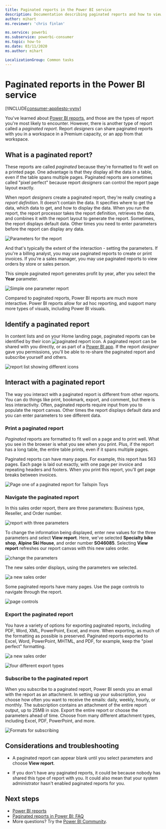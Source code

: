 ```yaml
---
title: Paginated reports in the Power BI service
description: Documentation describing paginated reports and how to view them in the Power BI service
author: mihart
ms.reviewer: 'chris finlan'

ms.service: powerbi
ms.subservice: powerbi-consumer
ms.topic: how-to
ms.date: 03/11/2020
ms.author: mihart

LocalizationGroup: Common tasks
---
```

# Paginated reports in the Power BI service

[!INCLUDE[consumer-appliesto-yyny](../includes/consumer-appliesto-yyny.md)]

You've learned about [Power BI reports](end-user-reports.md), and those are the types of report you're most likely to encounter. However, there is another type of report called a *paginated report*. Report *designers* can share paginated reports with you in a workspace in a Premium capacity, or an app from that workspace. 

## What is a paginated report?

These reports are called *paginated* because they're formatted to fit well on a printed page. One advantage is that they display all the data in a table, even if the table spans multiple pages. Paginated reports are sometimes called "pixel perfect" because report *designers* can control the report page layout exactly.

When report *designers* create a paginated report, they're really creating a *report definition*. It doesn't contain the data. It specifies where to get the data, which data to get, and how to display the data. When you run the report, the report processor takes the report definition, retrieves the data, and combines it with the report layout to generate the report. Sometimes, the report  displays default data. Other times you need to enter parameters before the report can display any data. 

   ![Parameters for the report](./media/end-user-paginated-report/power-bi-report-parameters.png)

And that's typically the extent of the interaction - setting the parameters. If you're a billing analyst, you may use paginated reports to create or print invoices. If you're a sales manager, you may use paginated reports to view orders by store or sales person. 

This simple paginated report generates profit by year, after you select the **Year** parameter. 

![Simple one parameter report](./media/end-user-paginated-report/power-bi-report-simple.png)

Compared to paginated reports, Power BI reports are much more interactive. Power BI reports allow for ad hoc reporting, and support many more types of visuals, including Power BI visuals.

## Identify a paginated report

In content lists and on your Home landing page, paginated reports can be identified by their icon ![paginated report icon](media/end-user-paginated-report/power-bi-report-icon.png).  A paginated report can be shared with you directly, or as part of a [Power BI app](end-user-apps.md). If the report *designer* gave you permissions, you'll be able to re-share the paginated report and subscribe yourself and others.

![report list showing different icons](./media/end-user-paginated-report/power-bi-report-list.png)

## Interact with a paginated report

The way you interact with a paginated report is different from other reports. You can do things like print, bookmark, export, and comment, but there is less interactivity. Often, paginated reports require input from you to populate the report canvas.  Other times the report displays default data and you can enter parameters to see different data.

### Print a paginated report

*Paginated* reports are formatted to fit well on a page and to print well. What you see in the browser is what you see when you print. Plus, if the report has a long table, the entire table prints, even if it spans multiple pages. 

Paginated reports can have many pages. For example, this report has 563 pages. Each page is laid out exactly, with one page per invoice and repeating headers and footers. When you print this report, you'll get page breaks between invoices.

   ![Page one of a paginated report for Tailspin Toys](./media/end-user-paginated-report/power-bi-paginated-500.png)


### Navigate the paginated report

In this sales order report, there are three parameters: Business type, Reseller, and Order number. 

![report with three parameters](./media/end-user-paginated-report/power-bi-parameter.png)

To change the information being displayed, enter new values for the three parameters and select **View report**. Here, we've selected **Specialty bike shop**, **Alpine Ski House**, and order number **SO46085**. Selecting **View report** refreshes our report canvas with this new sales order.

![change the parameters](./media/end-user-paginated-report/power-bi-order.png)

The new sales order displays, using the parameters we selected. 

![a new sales order](./media/end-user-paginated-report/power-bi-new-order.png)

Some paginated reports have many pages.  Use the page controls to navigate through the report. 

![page controls](./media/end-user-paginated-report/power-bi-page.png)

### Export the paginated report
You have a variety of options for exporting paginated reports, including PDF, Word, XML, PowerPoint, Excel, and more. When exporting, as much of the formatting as possible is preserved. Paginated reports exported to Excel, Word, PowerPoint, MHTML, and PDF, for example, keep the "pixel perfect" formatting. 

![a new sales order](./media/end-user-paginated-report/power-bi-exporting.png)

![four different export types](./media/end-user-paginated-report/power-bi-four.png)

### Subscribe to the paginated report
When you subscribe to a paginated report, Power BI sends you an email with the report as an attachment. In setting up your subscription, you choose how often you want to receive the emails: daily, weekly, hourly, or monthly. The subscription contains an attachment of the entire report output, up to 25MB in size. Export the entire report or choose the parameters ahead of time. Choose from many different attachment types, including Excel, PDF, PowerPoint, and more.  

![Formats for subscribing](./media/end-user-paginated-report/power-bi-export-list.png)

## Considerations and troubleshooting

- A paginated report can appear blank until you select parameters and choose **View report**.

- If you don't have any paginated reports, it could be because nobody has shared this type of report with you. It could also mean that your system administrator hasn't enabled paginated reports for you. 

 

## Next steps
- [Power BI reports](end-user-reports.md)
- [Paginated reports in Power BI: FAQ](../paginated-reports/paginated-reports-faq)
- More questions? Try the [Power BI Community](https://community.powerbi.com/).

